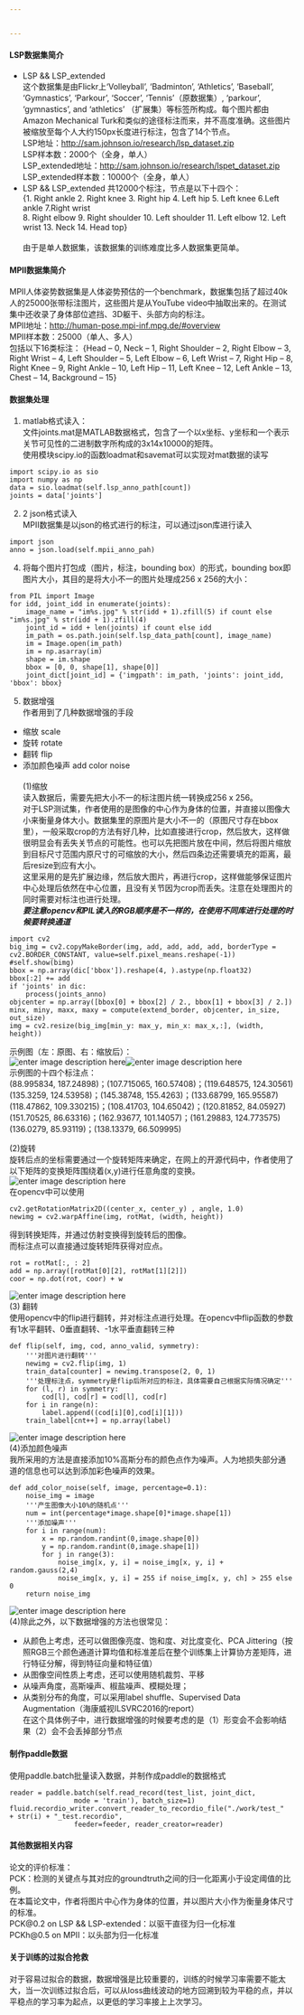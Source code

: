 ```yaml
---


---
```


<h4 id="lsp数据集简介">LSP数据集简介</h4>
<ul>
<li>LSP &amp;&amp; LSP_extended<br>
这个数据集是由Flickr上‘Volleyball’, ‘Badminton’, ‘Athletics’, ‘Baseball’,  ‘Gymnastics’, ‘Parkour’, ‘Soccer’, ‘Tennis’（原数据集）, ‘parkour’, ‘gymnastics’, and ‘athletics’ （扩展集）等标签所构成。每个图片都由 Amazon Mechanical Turk和类似的途径标注而来，并不高度准确。这些图片被缩放至每个人大约150px长度进行标注，包含了14个节点。<br>
LSP地址：<a href="http://sam.johnson.io/research/lsp_dataset.zip">http://sam.johnson.io/research/lsp_dataset.zip</a><br>
LSP样本数：2000个（全身，单人）<br>
LSP_extended地址：<a href="http://sam.johnson.io/research/lspet_dataset.zip">http://sam.johnson.io/research/lspet_dataset.zip</a><br>
LSP_extended样本数：10000个（全身，单人）</li>
<li>LSP &amp;&amp; LSP_extended 共12000个标注，节点是以下十四个：<br>
{1. Right ankle 2. Right knee 3. Right hip 4. Left hip 5. Left knee 6.Left ankle 7.Right wrist <br> 8. Right elbow 9. Right shoulder 10. Left shoulder 11. Left elbow 12. Left wrist 13. Neck 14. Head top}<br><br>
由于是单人数据集，该数据集的训练难度比多人数据集更简单。</li>
</ul>
<h4 id="mpii数据集简介">MPII数据集简介</h4>
<p>MPII人体姿势数据集是人体姿势预估的一个benchmark，数据集包括了超过40k人的25000张带标注图片，这些图片是从YouTube video中抽取出来的。在测试集中还收录了身体部位遮挡、3D躯干、头部方向的标注。<br>
MPII地址：<a href="http://human-pose.mpi-inf.mpg.de/#overview">http://human-pose.mpi-inf.mpg.de/#overview</a><br>
MPII样本数：25000（单人、多人）<br>
包括以下16类标注： {Head – 0, Neck – 1, Right Shoulder – 2, Right Elbow – 3, Right Wrist – 4,  Left Shoulder – 5, Left Elbow – 6, Left Wrist – 7, Right Hip – 8,  Right Knee – 9, Right Ankle – 10, Left Hip – 11, Left Knee – 12,  Left Ankle – 13, Chest – 14, Background – 15}</p>
<h4 id="数据集处理">数据集处理</h4>
<ol>
<li>matlab格式读入：<br>
文件joints.mat是MATLAB数据格式，包含了一个以x坐标、y坐标和一个表示关节可见性的二进制数字所构成的3x14x10000的矩阵。<br>
使用模块scipy.io的函数loadmat和savemat可以实现对mat数据的读写</li>
</ol>
<pre class=" language-python"><code class="prism  language-python"><span class="token keyword">import</span> scipy<span class="token punctuation">.</span>io <span class="token keyword">as</span> sio
<span class="token keyword">import</span> numpy <span class="token keyword">as</span> np
data <span class="token operator">=</span> sio<span class="token punctuation">.</span>loadmat<span class="token punctuation">(</span>self<span class="token punctuation">.</span>lsp_anno_path<span class="token punctuation">[</span>count<span class="token punctuation">]</span><span class="token punctuation">)</span>
joints <span class="token operator">=</span> data<span class="token punctuation">[</span><span class="token string">'joints'</span><span class="token punctuation">]</span>
</code></pre>
<ol start="2">
<li>2 json格式读入<br>
MPII数据集是以json的格式进行的标注，可以通过json库进行读入</li>
</ol>
<pre class=" language-python"><code class="prism  language-python"><span class="token keyword">import</span> json
anno <span class="token operator">=</span> json<span class="token punctuation">.</span>load<span class="token punctuation">(</span>self<span class="token punctuation">.</span>mpii_anno_pah<span class="token punctuation">)</span>
</code></pre>
<ol start="4">
<li>将每个图片打包成（图片，标注，bounding box）的形式，bounding box即图片大小，其目的是将大小不一的图片处理成256 x 256的大小：</li>
</ol>
<pre class=" language-python"><code class="prism  language-python"><span class="token keyword">from</span> PIL <span class="token keyword">import</span> Image
<span class="token keyword">for</span> idd<span class="token punctuation">,</span> joint_idd <span class="token keyword">in</span> <span class="token builtin">enumerate</span><span class="token punctuation">(</span>joints<span class="token punctuation">)</span><span class="token punctuation">:</span>
    image_name <span class="token operator">=</span> <span class="token string">"im%s.jpg"</span> <span class="token operator">%</span> <span class="token builtin">str</span><span class="token punctuation">(</span>idd <span class="token operator">+</span> <span class="token number">1</span><span class="token punctuation">)</span><span class="token punctuation">.</span>zfill<span class="token punctuation">(</span><span class="token number">5</span><span class="token punctuation">)</span> <span class="token keyword">if</span> count <span class="token keyword">else</span> <span class="token string">"im%s.jpg"</span> <span class="token operator">%</span> <span class="token builtin">str</span><span class="token punctuation">(</span>idd <span class="token operator">+</span> <span class="token number">1</span><span class="token punctuation">)</span><span class="token punctuation">.</span>zfill<span class="token punctuation">(</span><span class="token number">4</span><span class="token punctuation">)</span>
    joint_id <span class="token operator">=</span> idd <span class="token operator">+</span> <span class="token builtin">len</span><span class="token punctuation">(</span>joints<span class="token punctuation">)</span> <span class="token keyword">if</span> count <span class="token keyword">else</span> idd
    im_path <span class="token operator">=</span> os<span class="token punctuation">.</span>path<span class="token punctuation">.</span>join<span class="token punctuation">(</span>self<span class="token punctuation">.</span>lsp_data_path<span class="token punctuation">[</span>count<span class="token punctuation">]</span><span class="token punctuation">,</span> image_name<span class="token punctuation">)</span>
    im <span class="token operator">=</span> Image<span class="token punctuation">.</span><span class="token builtin">open</span><span class="token punctuation">(</span>im_path<span class="token punctuation">)</span>
    im <span class="token operator">=</span> np<span class="token punctuation">.</span>asarray<span class="token punctuation">(</span>im<span class="token punctuation">)</span>
    shape <span class="token operator">=</span> im<span class="token punctuation">.</span>shape
    bbox <span class="token operator">=</span> <span class="token punctuation">[</span><span class="token number">0</span><span class="token punctuation">,</span> <span class="token number">0</span><span class="token punctuation">,</span> shape<span class="token punctuation">[</span><span class="token number">1</span><span class="token punctuation">]</span><span class="token punctuation">,</span> shape<span class="token punctuation">[</span><span class="token number">0</span><span class="token punctuation">]</span><span class="token punctuation">]</span>
    joint_dict<span class="token punctuation">[</span>joint_id<span class="token punctuation">]</span> <span class="token operator">=</span> <span class="token punctuation">{</span><span class="token string">'imgpath'</span><span class="token punctuation">:</span> im_path<span class="token punctuation">,</span> <span class="token string">'joints'</span><span class="token punctuation">:</span> joint_idd<span class="token punctuation">,</span> <span class="token string">'bbox'</span><span class="token punctuation">:</span> bbox<span class="token punctuation">}</span>
</code></pre>
<ol start="5">
<li>数据增强<br>
作者用到了几种数据增强的手段</li>
</ol>
<ul>
<li>缩放 scale</li>
<li>旋转 rotate</li>
<li>翻转 flip</li>
<li>添加颜色噪声 add color noise<br><br>
(1)缩放<br>
读入数据后，需要先把大小不一的标注图片统一转换成256 x 256。<br>
对于LSP测试集，作者使用的是图像的中心作为身体的位置，并直接以图像大小来衡量身体大小。数据集里的原图片是大小不一的（原图尺寸存在bbox里），一般采取crop的方法有好几种，比如直接进行crop，然后放大，这样做很明显会有丢失关节点的可能性。也可以先把图片放在中间，然后将图片缩放到目标尺寸范围内原尺寸的可缩放的大小，然后四条边还需要填充的距离，最后resize到应有大小。<br>
这里采用的是先扩展边缘，然后放大图片，再进行crop，这样做能够保证图片中心处理后依然在中心位置，且没有关节因为crop而丢失。注意在处理图片的同时需要对标注也进行处理。<br>
<em><strong>要注意opencv和PIL读入的RGB顺序是不一样的，在使用不同库进行处理的时候要转换通道</strong></em></li>
</ul>
<pre class=" language-python"><code class="prism  language-python"><span class="token keyword">import</span> cv2
big_img <span class="token operator">=</span> cv2<span class="token punctuation">.</span>copyMakeBorder<span class="token punctuation">(</span>img<span class="token punctuation">,</span> add<span class="token punctuation">,</span> add<span class="token punctuation">,</span> add<span class="token punctuation">,</span> add<span class="token punctuation">,</span> borderType <span class="token operator">=</span> cv2<span class="token punctuation">.</span>BORDER_CONSTANT<span class="token punctuation">,</span> value<span class="token operator">=</span>self<span class="token punctuation">.</span>pixel_means<span class="token punctuation">.</span>reshape<span class="token punctuation">(</span><span class="token operator">-</span><span class="token number">1</span><span class="token punctuation">)</span><span class="token punctuation">)</span>
<span class="token comment">#self.show(bimg)  </span>
bbox <span class="token operator">=</span> np<span class="token punctuation">.</span>array<span class="token punctuation">(</span>dic<span class="token punctuation">[</span><span class="token string">'bbox'</span><span class="token punctuation">]</span><span class="token punctuation">)</span><span class="token punctuation">.</span>reshape<span class="token punctuation">(</span><span class="token number">4</span><span class="token punctuation">,</span> <span class="token punctuation">)</span><span class="token punctuation">.</span>astype<span class="token punctuation">(</span>np<span class="token punctuation">.</span>float32<span class="token punctuation">)</span>
bbox<span class="token punctuation">[</span><span class="token punctuation">:</span><span class="token number">2</span><span class="token punctuation">]</span> <span class="token operator">+=</span> add
<span class="token keyword">if</span> <span class="token string">'joints'</span> <span class="token keyword">in</span> dic<span class="token punctuation">:</span>
    process<span class="token punctuation">(</span>joints_anno<span class="token punctuation">)</span>
objcenter <span class="token operator">=</span> np<span class="token punctuation">.</span>array<span class="token punctuation">(</span><span class="token punctuation">[</span>bbox<span class="token punctuation">[</span><span class="token number">0</span><span class="token punctuation">]</span> <span class="token operator">+</span> bbox<span class="token punctuation">[</span><span class="token number">2</span><span class="token punctuation">]</span> <span class="token operator">/</span> <span class="token number">2</span><span class="token punctuation">.</span><span class="token punctuation">,</span> bbox<span class="token punctuation">[</span><span class="token number">1</span><span class="token punctuation">]</span> <span class="token operator">+</span> bbox<span class="token punctuation">[</span><span class="token number">3</span><span class="token punctuation">]</span> <span class="token operator">/</span> <span class="token number">2</span><span class="token punctuation">.</span><span class="token punctuation">]</span><span class="token punctuation">)</span>
minx<span class="token punctuation">,</span> miny<span class="token punctuation">,</span> maxx<span class="token punctuation">,</span> maxy <span class="token operator">=</span> compute<span class="token punctuation">(</span>extend_border<span class="token punctuation">,</span> objcenter<span class="token punctuation">,</span> in_size<span class="token punctuation">,</span> out_size<span class="token punctuation">)</span>
img <span class="token operator">=</span> cv2<span class="token punctuation">.</span>resize<span class="token punctuation">(</span>big_img<span class="token punctuation">[</span>min_y<span class="token punctuation">:</span> max_y<span class="token punctuation">,</span> min_x<span class="token punctuation">:</span> max_x<span class="token punctuation">,</span><span class="token punctuation">:</span><span class="token punctuation">]</span><span class="token punctuation">,</span> <span class="token punctuation">(</span>width<span class="token punctuation">,</span> height<span class="token punctuation">)</span><span class="token punctuation">)</span>
</code></pre>
<p>示例图（左：原图、右：缩放后）：<br>
<img src="https://ai-studio-static-online.cdn.bcebos.com/2824e603256145b38e3c91979d7f9cbf43d5453c40744ff4b08771824043aaff" alt="enter image description here"><img src="https://ai-studio-static-online.cdn.bcebos.com/af00a193923048d3827fee3eca9acd11c95e4d92809441c3bdd1052756bbfee7" alt="enter image description here"><br>
示例图的十四个标注点：<br>
(88.995834, 187.24898)；(107.715065, 160.57408)；(119.648575, 124.30561)<br>
(135.3259, 124.53958)；(145.38748, 155.4263)；(133.68799, 165.95587)<br>
(118.47862, 109.330215)；(108.41703, 104.65042)；(120.81852, 84.05927)<br>
(151.70525, 86.63316)；(162.93677, 101.14057)；(161.29883, 124.773575)<br>
(136.0279, 85.93119)；(138.13379, 66.509995)</p>
<p>(2)旋转<br>
旋转后点的坐标需要通过一个旋转矩阵来确定，在网上的开源代码中，作者使用了以下矩阵的变换矩阵围绕着(x,y)进行任意角度的变换。<br>
<img src="https://ai-studio-static-online.cdn.bcebos.com/e220f5617a9945d6a5abd76634c84314142dbf1fc11244348897fab68e016b5b" alt="enter image description here"><br>
在opencv中可以使用</p>
<pre class=" language-python"><code class="prism  language-python">cv2<span class="token punctuation">.</span>getRotationMatrix2D<span class="token punctuation">(</span><span class="token punctuation">(</span>center_x<span class="token punctuation">,</span> center_y<span class="token punctuation">)</span> <span class="token punctuation">,</span> angle<span class="token punctuation">,</span> <span class="token number">1.0</span><span class="token punctuation">)</span>
newimg <span class="token operator">=</span> cv2<span class="token punctuation">.</span>warpAffine<span class="token punctuation">(</span>img<span class="token punctuation">,</span> rotMat<span class="token punctuation">,</span> <span class="token punctuation">(</span>width<span class="token punctuation">,</span> height<span class="token punctuation">)</span><span class="token punctuation">)</span>
</code></pre>
<p>得到转换矩阵，并通过仿射变换得到旋转后的图像。<br>
而标注点可以直接通过旋转矩阵获得对应点。</p>
<pre class=" language-python"><code class="prism  language-python">rot <span class="token operator">=</span> rotMat<span class="token punctuation">[</span><span class="token punctuation">:</span><span class="token punctuation">,</span> <span class="token punctuation">:</span> <span class="token number">2</span><span class="token punctuation">]</span>
add <span class="token operator">=</span> np<span class="token punctuation">.</span>array<span class="token punctuation">(</span><span class="token punctuation">[</span>rotMat<span class="token punctuation">[</span><span class="token number">0</span><span class="token punctuation">]</span><span class="token punctuation">[</span><span class="token number">2</span><span class="token punctuation">]</span><span class="token punctuation">,</span> rotMat<span class="token punctuation">[</span><span class="token number">1</span><span class="token punctuation">]</span><span class="token punctuation">[</span><span class="token number">2</span><span class="token punctuation">]</span><span class="token punctuation">]</span><span class="token punctuation">)</span>
coor <span class="token operator">=</span> np<span class="token punctuation">.</span>dot<span class="token punctuation">(</span>rot<span class="token punctuation">,</span> coor<span class="token punctuation">)</span> <span class="token operator">+</span> w
</code></pre>
<p><img src="https://ai-studio-static-online.cdn.bcebos.com/4469abf377ef433b967916a955a99d09b1de257d0382401e904bf3e6b622047f" alt="enter image description here"><br>
(3) 翻转<br>
使用opencv中的flip进行翻转，并对标注点进行处理。在opencv中flip函数的参数有1水平翻转、0垂直翻转、-1水平垂直翻转三种</p>
<pre class=" language-python"><code class="prism  language-python"><span class="token keyword">def</span> <span class="token function">flip</span><span class="token punctuation">(</span>self<span class="token punctuation">,</span> img<span class="token punctuation">,</span> cod<span class="token punctuation">,</span> anno_valid<span class="token punctuation">,</span> symmetry<span class="token punctuation">)</span><span class="token punctuation">:</span>
    <span class="token triple-quoted-string string">'''对图片进行翻转'''</span>
    newimg <span class="token operator">=</span> cv2<span class="token punctuation">.</span>flip<span class="token punctuation">(</span>img<span class="token punctuation">,</span> <span class="token number">1</span><span class="token punctuation">)</span>
    train_data<span class="token punctuation">[</span>counter<span class="token punctuation">]</span> <span class="token operator">=</span> newimg<span class="token punctuation">.</span>transpose<span class="token punctuation">(</span><span class="token number">2</span><span class="token punctuation">,</span> <span class="token number">0</span><span class="token punctuation">,</span> <span class="token number">1</span><span class="token punctuation">)</span>
    <span class="token triple-quoted-string string">'''处理标注点，symmetry是flip后所对应的标注，具体需要自己根据实际情况确定'''</span>
    <span class="token keyword">for</span> <span class="token punctuation">(</span>l<span class="token punctuation">,</span> r<span class="token punctuation">)</span> <span class="token keyword">in</span> symmetry<span class="token punctuation">:</span>
        cod<span class="token punctuation">[</span>l<span class="token punctuation">]</span><span class="token punctuation">,</span> cod<span class="token punctuation">[</span>r<span class="token punctuation">]</span> <span class="token operator">=</span> cod<span class="token punctuation">[</span>l<span class="token punctuation">]</span><span class="token punctuation">,</span> cod<span class="token punctuation">[</span>r<span class="token punctuation">]</span>
    <span class="token keyword">for</span> i <span class="token keyword">in</span> <span class="token builtin">range</span><span class="token punctuation">(</span>n<span class="token punctuation">)</span><span class="token punctuation">:</span>
        label<span class="token punctuation">.</span>append<span class="token punctuation">(</span><span class="token punctuation">(</span>cod<span class="token punctuation">[</span>i<span class="token punctuation">]</span><span class="token punctuation">[</span><span class="token number">0</span><span class="token punctuation">]</span><span class="token punctuation">,</span>cod<span class="token punctuation">[</span>i<span class="token punctuation">]</span><span class="token punctuation">[</span><span class="token number">1</span><span class="token punctuation">]</span><span class="token punctuation">)</span><span class="token punctuation">)</span>
    train_label<span class="token punctuation">[</span>cnt<span class="token operator">+</span><span class="token operator">+</span><span class="token punctuation">]</span> <span class="token operator">=</span> np<span class="token punctuation">.</span>array<span class="token punctuation">(</span>label<span class="token punctuation">)</span>
</code></pre>
<p><img src="https://ai-studio-static-online.cdn.bcebos.com/b0369391593d4b599f0687023cb57528f2a728c0e1e84c94978ec3b5d1ba6d24" alt="enter image description here"><br>
(4)添加颜色噪声<br>
我所采用的方法是直接添加10%高斯分布的颜色点作为噪声。人为地损失部分通道的信息也可以达到添加彩色噪声的效果。</p>
<pre class=" language-python"><code class="prism  language-python"><span class="token keyword">def</span> <span class="token function">add_color_noise</span><span class="token punctuation">(</span>self<span class="token punctuation">,</span> image<span class="token punctuation">,</span> percentage<span class="token operator">=</span><span class="token number">0.1</span><span class="token punctuation">)</span><span class="token punctuation">:</span>
    noise_img <span class="token operator">=</span> image 
    <span class="token triple-quoted-string string">'''产生图像大小10%的随机点'''</span>
    num <span class="token operator">=</span> <span class="token builtin">int</span><span class="token punctuation">(</span>percentage<span class="token operator">*</span>image<span class="token punctuation">.</span>shape<span class="token punctuation">[</span><span class="token number">0</span><span class="token punctuation">]</span><span class="token operator">*</span>image<span class="token punctuation">.</span>shape<span class="token punctuation">[</span><span class="token number">1</span><span class="token punctuation">]</span><span class="token punctuation">)</span>
    <span class="token triple-quoted-string string">'''添加噪声'''</span>
    <span class="token keyword">for</span> i <span class="token keyword">in</span> <span class="token builtin">range</span><span class="token punctuation">(</span>num<span class="token punctuation">)</span><span class="token punctuation">:</span> 
        x <span class="token operator">=</span> np<span class="token punctuation">.</span>random<span class="token punctuation">.</span>randint<span class="token punctuation">(</span><span class="token number">0</span><span class="token punctuation">,</span>image<span class="token punctuation">.</span>shape<span class="token punctuation">[</span><span class="token number">0</span><span class="token punctuation">]</span><span class="token punctuation">)</span> 
        y <span class="token operator">=</span> np<span class="token punctuation">.</span>random<span class="token punctuation">.</span>randint<span class="token punctuation">(</span><span class="token number">0</span><span class="token punctuation">,</span>image<span class="token punctuation">.</span>shape<span class="token punctuation">[</span><span class="token number">1</span><span class="token punctuation">]</span><span class="token punctuation">)</span> 
        <span class="token keyword">for</span> j <span class="token keyword">in</span> <span class="token builtin">range</span><span class="token punctuation">(</span><span class="token number">3</span><span class="token punctuation">)</span><span class="token punctuation">:</span>
	        noise_img<span class="token punctuation">[</span>x<span class="token punctuation">,</span> y<span class="token punctuation">,</span> i<span class="token punctuation">]</span> <span class="token operator">=</span> noise_img<span class="token punctuation">[</span>x<span class="token punctuation">,</span> y<span class="token punctuation">,</span> i<span class="token punctuation">]</span> <span class="token operator">+</span> random<span class="token punctuation">.</span>gauss<span class="token punctuation">(</span><span class="token number">2</span><span class="token punctuation">,</span><span class="token number">4</span><span class="token punctuation">)</span>
            noise_img<span class="token punctuation">[</span>x<span class="token punctuation">,</span> y<span class="token punctuation">,</span> i<span class="token punctuation">]</span> <span class="token operator">=</span> <span class="token number">255</span> <span class="token keyword">if</span> noise_img<span class="token punctuation">[</span>x<span class="token punctuation">,</span> y<span class="token punctuation">,</span> ch<span class="token punctuation">]</span> <span class="token operator">&gt;</span> <span class="token number">255</span> <span class="token keyword">else</span> <span class="token number">0</span>
    <span class="token keyword">return</span> noise_img
</code></pre>
<p><img src="https://ai-studio-static-online.cdn.bcebos.com/0b3f37cc24384dceb920942b88e0c799706e6ab80ed14cec8b7df3e791d98342" alt="enter image description here"><br>
(4)除此之外，以下数据增强的方法也很常见：</p>
<ul>
<li>从颜色上考虑，还可以做图像亮度、饱和度、对比度变化、PCA Jittering（按照RGB三个颜色通道计算均值和标准差后在整个训练集上计算协方差矩阵，进行特征分解，得到特征向量和特征值）</li>
<li>从图像空间性质上考虑，还可以使用随机裁剪、平移</li>
<li>从噪声角度，高斯噪声、椒盐噪声、模糊处理；</li>
<li>从类别分布的角度，可以采用label shuffle、Supervised Data Augmentation（海康威视ILSVRC2016的report）<br>
在这个具体例子中，进行数据增强的时候要考虑的是（1）形变会不会影响结果（2）会不会丢掉部分节点</li>
</ul>
<h4 id="制作paddle数据">制作paddle数据</h4>
<p>使用paddle.batch批量读入数据，并制作成paddle的数据格式</p>
<pre class=" language-python"><code class="prism  language-python">reader <span class="token operator">=</span> paddle<span class="token punctuation">.</span>batch<span class="token punctuation">(</span>self<span class="token punctuation">.</span>read_record<span class="token punctuation">(</span>test_list<span class="token punctuation">,</span> joint_dict<span class="token punctuation">,</span> 
				mode <span class="token operator">=</span> <span class="token string">'train'</span><span class="token punctuation">)</span><span class="token punctuation">,</span> batch_size<span class="token operator">=</span><span class="token number">1</span><span class="token punctuation">)</span>
fluid<span class="token punctuation">.</span>recordio_writer<span class="token punctuation">.</span>convert_reader_to_recordio_file<span class="token punctuation">(</span><span class="token string">"./work/test_"</span>  <span class="token operator">+</span> <span class="token builtin">str</span><span class="token punctuation">(</span>i<span class="token punctuation">)</span> <span class="token operator">+</span> <span class="token string">"_test.recordio"</span><span class="token punctuation">,</span> 
                feeder<span class="token operator">=</span>feeder<span class="token punctuation">,</span> reader_creator<span class="token operator">=</span>reader<span class="token punctuation">)</span> 
</code></pre>
<h4 id="其他数据相关内容">其他数据相关内容</h4>
<p>论文的评价标准：<br>
PCK：检测的关键点与其对应的groundtruth之间的归一化距离小于设定阈值的比例。<br>
在本篇论文中，作者将图片中心作为身体的位置，并以图片大小作为衡量身体尺寸的标准。<br>
PCK@0.2 on LSP &amp;&amp; LSP-extended：以驱干直径为归一化标准<br>
PCKh@0.5 on MPII：以头部为归一化标准</p>
<h4 id="关于训练的过拟合抢救">关于训练的过拟合抢救</h4>
<p>对于容易过拟合的数据，数据增强是比较重要的，训练的时候学习率需要不能太大，当一次训练过拟合后，可以从loss曲线波动的地方回溯到较为平稳的点，并以平稳点的学习率为起点，以更低的学习率接上上次学习。</p>

